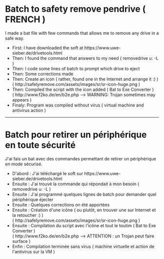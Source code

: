 # Batch to safety remove pendrive ( FRENCH )

I made a bat file with few commands that allows me to remove any drive in a safe way.
<br>
<ul>
        <li>
First:  I have downloaded the soft at https://www.uwe-sieber.de/drivetools.html
        </li>
        <li>
Then:   I found the command that answers to my need ( removedrive u: -L )
        </li>
        <li>
Then:   I code some lines of batch to prompt which drive to eject
        </li>
        <li>
Then:   Some corrections made
        </li>
        <li>
Then:   Create an icon ( rather, found one in the Internet and arrange it :) )
        <br>
        ( http://safelyremove.com/assets/images/sr/sr-icon-huge.png )
        </li>
        <li>
Then:   Compiled the script with the icon added ( Bat to Exe Converter )
        <br>
        ( http://www.f2ko.de/en/b2e.php --> WARNING: Trojan sometimes may appears )
        </li>
        <li>
Finaly: Program was compiled without virus ( virtual machine and antivirus action )
        </li>
</ul>

-------------------------------------------------------------------------------------

# Batch pour retirer un périphérique en toute sécurité

J'ai fais un bat avec des commandes permettant de retirer un périphérique en mode sécurisé.
<br>
<ul>
        <li>
D'abord :  J'ai téléchargé le soft sur https://www.uwe-sieber.de/drivetools.html
        </li>
        <li>
Ensuite :  J'ai trouvé la commande qui répondait à mon besoin ( removedrive u: -L )
        </li>
        <li>
Ensuite :  J'ai programmé quelques lignes de batch pour demander quel périphérique éjecter
        </li>
        <li>
Ensuite :  Quelques corrections on été apportées
        </li>
        <li>
Ensuite :  Création d'une icône ( ou plutôt,  en trouver une sur Internet et la retoucher :) )
           <br>
           ( http://safelyremove.com/assets/images/sr/sr-icon-huge.png )
        </li>
        <li>
Ensuite :  Compilation du script avec l'icône et tout le toutim ( Bat to Exe Converter )
           <br>
           ( http://www.f2ko.de/en/b2e.php --> ATTENTION : un Trojan peut faire surface )
        </li>
        <li>
Enfin :    Compilation terminée sans virus ( machine virtuelle et action de l'antivirus sur la VM )
        </li>
</ul>
